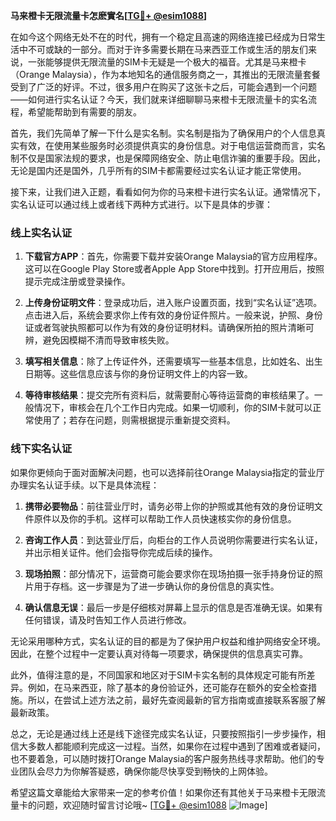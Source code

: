 **马来橙卡无限流量卡怎麽實名[[TG💪+ @esim1088](https://t.me/s/esim1088)]**

在如今这个网络无处不在的时代，拥有一个稳定且高速的网络连接已经成为日常生活中不可或缺的一部分。而对于许多需要长期在马来西亚工作或生活的朋友们来说，一张能够提供无限流量的SIM卡无疑是一个极大的福音。尤其是马来橙卡（Orange Malaysia），作为本地知名的通信服务商之一，其推出的无限流量套餐受到了广泛的好评。不过，很多用户在购买了这张卡之后，可能会遇到一个问题——如何进行实名认证？今天，我们就来详细聊聊马来橙卡无限流量卡的实名流程，希望能帮助到有需要的朋友。

首先，我们先简单了解一下什么是实名制。实名制是指为了确保用户的个人信息真实有效，在使用某些服务时必须提供真实的身份信息。对于电信运营商而言，实名制不仅是国家法规的要求，也是保障网络安全、防止电信诈骗的重要手段。因此，无论是国内还是国外，几乎所有的SIM卡都需要经过实名认证才能正常使用。

接下来，让我们进入正题，看看如何为你的马来橙卡进行实名认证。通常情况下，实名认证可以通过线上或者线下两种方式进行。以下是具体的步骤：

### 线上实名认证

1. **下载官方APP**：首先，你需要下载并安装Orange Malaysia的官方应用程序。这可以在Google Play Store或者Apple App Store中找到。打开应用后，按照提示完成注册或登录操作。
   
2. **上传身份证明文件**：登录成功后，进入账户设置页面，找到“实名认证”选项。点击进入后，系统会要求你上传有效的身份证件照片。一般来说，护照、身份证或者驾驶执照都可以作为有效的身份证明材料。请确保所拍的照片清晰可辨，避免因模糊不清而导致审核失败。

3. **填写相关信息**：除了上传证件外，还需要填写一些基本信息，比如姓名、出生日期等。这些信息应该与你的身份证明文件上的内容一致。

4. **等待审核结果**：提交完所有资料后，就需要耐心等待运营商的审核结果了。一般情况下，审核会在几个工作日内完成。如果一切顺利，你的SIM卡就可以正常使用了；若存在问题，则需根据提示重新提交资料。

### 线下实名认证

如果你更倾向于面对面解决问题，也可以选择前往Orange Malaysia指定的营业厅办理实名认证手续。以下是具体流程：

1. **携带必要物品**：前往营业厅时，请务必带上你的护照或其他有效的身份证明文件原件以及你的手机。这样可以帮助工作人员快速核实你的身份信息。

2. **咨询工作人员**：到达营业厅后，向柜台的工作人员说明你需要进行实名认证，并出示相关证件。他们会指导你完成后续的操作。

3. **现场拍照**：部分情况下，运营商可能会要求你在现场拍摄一张手持身份证的照片用于存档。这一步骤是为了进一步确认你的身份信息的真实性。

4. **确认信息无误**：最后一步是仔细核对屏幕上显示的信息是否准确无误。如果有任何错误，请及时告知工作人员进行修改。

无论采用哪种方式，实名认证的目的都是为了保护用户权益和维护网络安全环境。因此，在整个过程中一定要认真对待每一项要求，确保提供的信息真实可靠。

此外，值得注意的是，不同国家和地区对于SIM卡实名制的具体规定可能有所差异。例如，在马来西亚，除了基本的身份验证外，还可能存在额外的安全检查措施。所以，在尝试上述方法之前，最好先查阅最新的官方指南或直接联系客服了解最新政策。

总之，无论是通过线上还是线下途径完成实名认证，只要按照指引一步步操作，相信大多数人都能顺利完成这一过程。当然，如果你在过程中遇到了困难或者疑问，也不要着急，可以随时拨打Orange Malaysia的客户服务热线寻求帮助。他们的专业团队会尽力为你解答疑惑，确保你能尽快享受到畅快的上网体验。

希望这篇文章能给大家带来一定的参考价值！如果你还有其他关于马来橙卡无限流量卡的问题，欢迎随时留言讨论哦~ [[TG💪+ @esim1088](https://t.me/s/esim1088) ![Image](https://i.postimg.cc/4NQfJmqS/Snipaste-2025-05-13-00-14-12.png)]